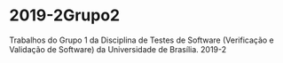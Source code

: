 # 2019-2Grupo2
Trabalhos do Grupo 1 da Disciplina de Testes de Software (Verificação e Validação de Software) da Universidade de Brasília. 2019-2
